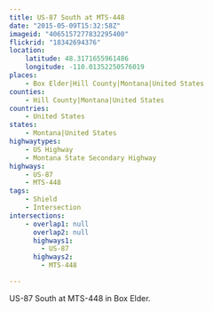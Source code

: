 ```yaml
---
title: US-87 South at MTS-448
date: "2015-05-09T15:32:58Z"
imageid: "4065157277832295400"
flickrid: "18342694376"
location:
    latitude: 48.3171655961486
    longitude: -110.01352250576019
places:
    - Box Elder|Hill County|Montana|United States
counties:
    - Hill County|Montana|United States
countries:
    - United States
states:
    - Montana|United States
highwaytypes:
    - US Highway
    - Montana State Secondary Highway
highways:
    - US-87
    - MTS-448
tags:
    - Shield
    - Intersection
intersections:
    - overlap1: null
      overlap2: null
      highways1:
        - US-87
      highways2:
        - MTS-448

---
```

US-87 South at MTS-448 in Box Elder.
